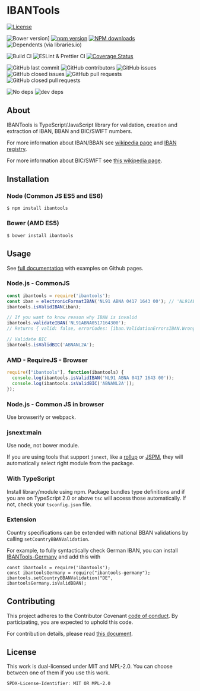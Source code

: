 # IBANTools

[![License](https://img.shields.io/github/license/Simplify/ibantools)](https://github.com/Simplify/ibantools/blob/master/LICENSE)

![Bower version](https://badge.fury.io/bo/ibantools.svg)]
[![npm version](https://badge.fury.io/js/ibantools.svg)](https://badge.fury.io/js/ibantools)
[![NPM downloads](https://img.shields.io/npm/dw/ibantools)](https://www.npmjs.com/package/ibantools)
![Dependents (via libraries.io)](https://img.shields.io/librariesio/dependents/npm/ibantools)

![Build CI](https://github.com/Simplify/ibantools/workflows/Build%20CI%20(Master)/badge.svg?branch=master)
![ESLint & Prettier CI](https://github.com/Simplify/ibantools/workflows/ESLint%20&%20Prettier/badge.svg?branch=master)
[![Coverage Status](https://coveralls.io/repos/github/Simplify/ibantools/badge.svg?branch=master)](https://coveralls.io/github/Simplify/ibantools?branch=master)

![GitHub last commit](https://img.shields.io/github/last-commit/Simplify/IBANtools)
![GitHub contributors](https://img.shields.io/github/contributors/Simplify/IBANTools)
![GitHub issues](https://img.shields.io/github/issues/Simplify/ibantools)
![GitHub closed issues](https://img.shields.io/github/issues-closed-raw/Simplify/ibantools)
![GitHub pull requests](https://img.shields.io/github/issues-pr/Simplify/ibantools)
![GitHub closed pull requests](https://img.shields.io/github/issues-pr-closed/Simplify/IBANTools)

![No deps](https://img.shields.io/badge/dependencies-0-brightgreen)
![dev deps](https://img.shields.io/librariesio/github/Simplify/IBANTools?label=devDependencies)

## About

IBANTools is TypeScript/JavaScript library for validation, creation and extraction of IBAN, BBAN and BIC/SWIFT numbers.

For more information about IBAN/BBAN see [wikipedia page](https://en.wikipedia.org/wiki/International_Bank_Account_Number) and
[IBAN registry](https://www.swift.com/resource/iban-registry-pdf).

For more information about BIC/SWIFT see [this wikipedia page](https://en.wikipedia.org/wiki/ISO_9362).

## Installation

### Node (Common JS ES5 and ES6)

```
$ npm install ibantools
```

### Bower (AMD ES5)

```
$ bower install ibantools
```

## Usage

See [full documentation](http://simplify.github.io/ibantools) with examples on Github pages.

### Node.js - CommonJS

```js
const ibantools = require('ibantools');
const iban = electronicFormatIBAN('NL91 ABNA 0417 1643 00'); // 'NL91ABNA0517164300'
ibantools.isValidIBAN(iban);

// If you want to know reason why IBAN is invalid
ibantools.validateIBAN('NL91ABNA0517164300');
// Returns { valid: false, errorCodes: [iban.ValidationErrorsIBAN.WrongIBANChecksum] }

// Validate BIC
ibantools.isValidBIC('ABNANL2A');
```

### AMD - RequireJS - Browser

```js
require(["ibantools"], function(ibantools) {
  console.log(ibantools.isValidIBAN('NL91 ABNA 0417 1643 00'));
  console.log(ibantools.isValidBIC('ABNANL2A'));
});
```

### Node.js - Common JS in browser

Use browserify or webpack.

### jsnext:main

Use node, not bower module.

If you are using tools that support `jsnext`, like a [rollup](https://github.com/rollup/rollup) or [JSPM](http://jspm.io/), they will automatically select right module from the package.

### With TypeScript

Install library/module using npm. Package bundles type definitions and if you are on TypeScript 2.0 or above `tsc` will access those automatically. If not, check your `tsconfig.json` file.

### Extension

Country specifications can be extended with national BBAN validations by calling `setCountryBBANValidation`.

For example, to fully syntactically check German IBAN, you can install [IBANTools-Germany](https://github.com/baumerdev/ibantools-germany) and add this with

```
const ibantools = require('ibantools');
const ibantoolsGermany = require("ibantools-germany");
ibantools.setCountryBBANValidation("DE", ibantoolsGermany.isValidBBAN);
```

## Contributing

This project adheres to the Contributor Covenant [code of conduct](https://github.com/Simplify/ibantools/blob/master/.github/CODE_OF_CONDUCT.md).
By participating, you are expected to uphold this code.

For contribution details, please read [this document](https://github.com/Simplify/ibantools/blob/master/CONTRIBUTING.md).

## License

This work is dual-licensed under MIT and MPL-2.0.
You can choose between one of them if you use this work.

`SPDX-License-Identifier: MIT OR MPL-2.0`

